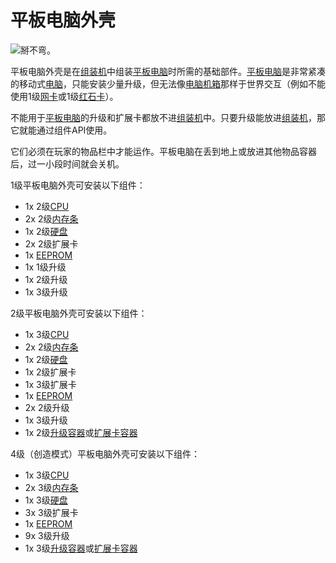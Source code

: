 # 平板电脑外壳

![掰不弯。](oredict:oc:tabletCase1)

平板电脑外壳是在[组装机](../block/assembler.md)中组装[平板电脑](tablet.md)时所需的基础部件。[平板电脑](tablet.md)是非常紧凑的移动式[电脑](../general/computer.md)，只能安装少量升级，但无法像[电脑机箱](../block/case1.md)那样于世界交互（例如不能使用1级[网卡](lanCard.md)或1级[红石卡](redstoneCard1.md)）。

不能用于[平板电脑](tablet.md)的升级和扩展卡都放不进[组装机](../block/assembler.md)中。只要升级能放进[组装机](../block/assembler.md)，那它就能通过组件API使用。

它们必须在玩家的物品栏中才能运作。平板电脑在丢到地上或放进其他物品容器后，过一小段时间就会关机。

1级平板电脑外壳可安装以下组件：
- 1x 2级[CPU](cpu2.md)
- 2x 2级[内存条](ram3.md)
- 1x 2级[硬盘](hdd2.md)
- 2x 2级扩展卡
- 1x [EEPROM](eeprom.md)
- 1x 1级升级
- 1x 2级升级
- 1x 3级升级

2级平板电脑外壳可安装以下组件：
- 1x 3级[CPU](cpu3.md)
- 2x 2级[内存条](ram3.md)
- 1x 2级[硬盘](hdd2.md)
- 1x 2级扩展卡
- 1x 3级扩展卡
- 1x [EEPROM](eeprom.md)
- 2x 2级升级
- 1x 3级升级
- 1x 2级[升级容器](upgradeContainer2.md)或[扩展卡容器](cardContainer2.md)

4级（创造模式）平板电脑外壳可安装以下组件：
- 1x 3级[CPU](cpu3.md)
- 2x 3级[内存条](ram5.md)
- 1x 3级[硬盘](hdd3.md)
- 3x 3级扩展卡
- 1x [EEPROM](eeprom.md)
- 9x 3级升级
- 1x 3级[升级容器](upgradeContainer3.md)或[扩展卡容器](cardContainer3.md)
